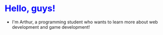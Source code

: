 <h1 style="color: blue;">
  Hello, guys!
</h1>

- I'm Arthur, a programming student who wants to learn more about web development and game development!
